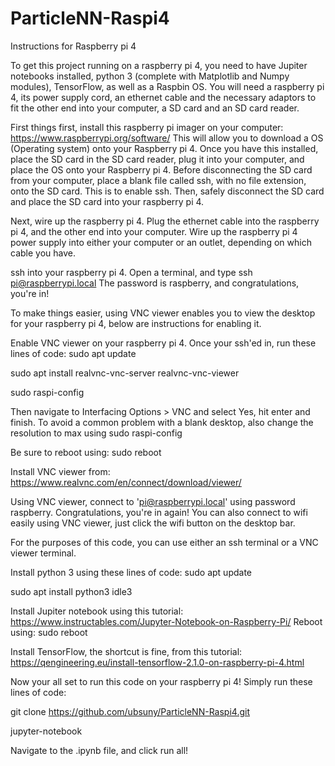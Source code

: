 # ParticleNN-Raspi4

Instructions for Raspberry pi 4

To get this project running on a raspberry pi 4, you need to have Jupiter notebooks installed, python 3 (complete with Matplotlib and Numpy modules), TensorFlow, as well as a Raspbin OS. You will need a raspberry pi 4, its power supply cord, an ethernet cable and the necessary adaptors to fit the other end into your computer, a SD card and an SD card reader.

First things first, install this raspberry pi imager on your computer: https://www.raspberrypi.org/software/ This will allow you to download a OS (Operating system) onto your Raspberry pi 4. Once you have this installed, place the SD card in the SD card reader, plug it into your computer, and place the OS onto your Raspberry pi 4. Before disconnecting the SD card from your computer, place a blank file called ssh, with no file extension, onto the SD card. This is to enable ssh. Then, safely disconnect the SD card and place the SD card into your raspberry pi 4.

Next, wire up the raspberry pi 4. Plug the ethernet cable into the raspberry pi 4, and the other end into your computer. Wire up the raspberry pi 4 power supply into either your computer or an outlet, depending on which cable you have.

ssh into your raspberry pi 4. Open a terminal, and type ssh pi@raspberrypi.local The password is raspberry, and congratulations, you're in!

To make things easier, using VNC viewer enables you to view the desktop for your raspberry pi 4, below are instructions for enabling it.

Enable VNC viewer on your raspberry pi 4. Once your ssh'ed in, run these lines of code:
sudo apt update

sudo apt install realvnc-vnc-server realvnc-vnc-viewer

sudo raspi-config

Then navigate to Interfacing Options > VNC and select Yes, hit enter and finish. To avoid a common problem with a blank desktop, also change the resolution to max using sudo raspi-config

Be sure to reboot using: sudo reboot

Install VNC viewer from: https://www.realvnc.com/en/connect/download/viewer/

Using VNC viewer, connect to 'pi@raspberrypi.local' using password raspberry. Congratulations, you're in again! You can also connect to wifi easily using VNC viewer, just click the wifi button on the desktop bar.

For the purposes of this code, you can use either an ssh terminal or a VNC viewer terminal.

Install python 3 using these lines of code:
sudo apt update

sudo apt install python3 idle3

Install Jupiter notebook using this tutorial: https://www.instructables.com/Jupyter-Notebook-on-Raspberry-Pi/
Reboot using: sudo reboot

Install TensorFlow, the shortcut is fine, from this tutorial: https://qengineering.eu/install-tensorflow-2.1.0-on-raspberry-pi-4.html

Now your all set to run this code on your raspberry pi 4! Simply run these lines of code:

git clone https://github.com/ubsuny/ParticleNN-Raspi4.git

jupyter-notebook

Navigate to the .ipynb file, and click run all!
